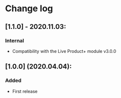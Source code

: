 # Change log

## [1.1.0] - 2020.11.03:
### Internal
- Compatibility with the Live Product+ module v3.0.0

## [1.0.0] (2020.04.04):
### Added
- First release

